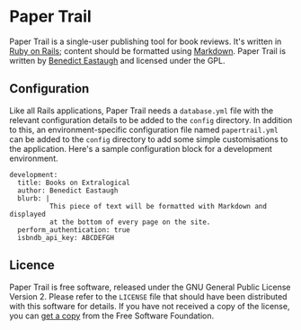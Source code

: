 Paper Trail
===========

Paper Trail is a single-user publishing tool for book reviews. It's written in
[Ruby on Rails][rails]; content should be formatted using [Markdown][md]. Paper
Trail is written by [Benedict Eastaugh][ben] and licensed under the GPL.


Configuration
-------------

Like all Rails applications, Paper Trail needs a `database.yml` file with
the relevant configuration details to be added to the `config` directory. In
addition to this, an environment-specific configuration file named
`papertrail.yml` can be added to the `config` directory to add some simple
customisations to the application. Here's a sample configuration block for a
development environment.

    development:
      title: Books on Extralogical
      author: Benedict Eastaugh
      blurb: |
              This piece of text will be formatted with Markdown and displayed
              at the bottom of every page on the site.
      perform_authentication: true
      isbndb_api_key: ABCDEFGH


Licence
-------

Paper Trail is free software, released under the GNU General Public License
Version 2. Please refer to the `LICENSE` file that should have been distributed
with this software for details. If you have not received a copy of the license,
you can [get a copy][gpl] from the Free Software Foundation.


  [rails]: http://rubyonrails.org/
  [md]:    http://daringfireball.net/projects/markdown/
  [ben]:   http://extralogical.net/
  [gpl]:   http://www.fsf.org/licensing/licenses/info/GPLv2.html
